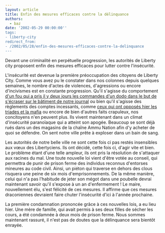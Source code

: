 ```yaml
---
layout: article
title: Enfin des mesures efficaces contre la délinquance
authors:
  - baz
date: '2002-05-29 00:00:00''
tags:
- liberty-city
redirect_from:
- /2002/05/28/enfin-des-mesures-efficaces-contre-la-delinquance
---
```


Devant une criminalité en perpétuelle progression, les autorités de Liberty city proposent enfin des mesures efficaces pour lutter contre l'insécurité.

L'insécurité est devenue la première préoccupation des citoyens de Liberty City. Comme vous avez pu le constater dans nos colonnes depuis quelques semaines, le nombre d'actes de violences, d'agressions ou encore d'incivismes est en constante progression. Qu'il s'agisse du comportement [d'un fou qui a pris il y deux jours les commandes d'un dodo dans le but de s'écraser sur le bâtiment de notre journal](http://www.liberty-tree.net/tentative-dattentat-au-liberty-tree) ou bien qu'il s'agisse des règlements des comptes incessants, comme [ceux qui ont opposés hier les triades et la mafia](http://www.liberty-tree.net/la-rencontre) ou encore de bien d'autres faits crapuleux, nos concitoyens n'en peuvent plus. Ils vivent maintenant dans un climat d'insécurité paranoïaque qui a atteint son apogée. Beaucoup se sont déjà rués dans un des magasins de la chaîne Ammu Nation afin d'y acheter de quoi se défendre. On sent notre ville prête à exploser dans un bain de sang.

Les autorités de notre belle ville ne sont cette fois ci pas restés insensibles aux vœux des Libertyciens. Ils ont décidé, cette fois ci, d'agir vite et bien. Le problème étant d'une telle ampleur, ils ont pris la résolution de s'attaquer aux racines du mal. Une toute nouvelle loi vient d'être votée au conseil, qui permettra de punir de prison ferme des individus reconnus d'entorses mineures au code civil. Ainsi, un piéton qui traverse en dehors des clous risquera une peine de six mois d'emprisonnements. De la même manière, celui qui n'a pas l'habitude de jeter son mégot dans une poubelle devrai maintenant savoir qu'il s'expose à un an d'enfermement ! Le maire, nouvellement élu, s'est félicité de ces mesures. Il affirme que ces mesures draconiennes devraient faire chuter l'insécurité d'ici à l'année prochaine.

La première condamnation prononcée grâce à ces nouvelles lois, a eu lieu hier. Une mère de famille, qui avait permis à ses deux filles de sécher les cours, a été condamnée à deux mois de prison ferme. Nous sommes maintenant rassuré, il n'est pas de doutes que la délinquance sera bientôt enrayée.